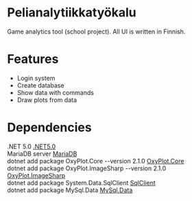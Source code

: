 # Pelianalytiikkatyökalu
Game analytics tool (school project). All UI is written in Finnish.

# Features
- Login system   
- Create database  
- Show data with commands  
- Draw plots from data  

# Dependencies
.NET 5.0 [.NET5.0](https://dotnet.microsoft.com/download/dotnet/5.0)  
MariaDB server [MariaDB](https://mariadb.org/download/)  
dotnet add package OxyPlot.Core --version 2.1.0 [OxyPlot.Core](https://www.nuget.org/packages/OxyPlot.Core/)  
dotnet add package OxyPlot.ImageSharp --version 2.1.0 [OxyPlot.ImageSharp](https://www.nuget.org/packages/OxyPlot.ImageSharp/)  
dotnet add package System.Data.SqlClient [SqlClient](https://www.nuget.org/packages/System.Data.SqlClient/)  
dotnet add package MySql.Data [MySql.Data](https://www.nuget.org/packages/MySql.Data/)  

